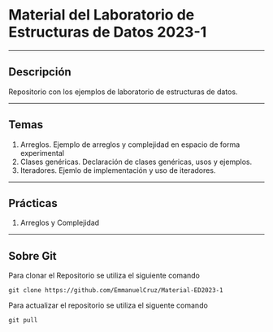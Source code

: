 # Material del Laboratorio de Estructuras de Datos 2023-1

----

## Descripción

Repositorio con los ejemplos de laboratorio de estructuras de datos.

----

## Temas

1. Arreglos. Ejemplo de arreglos y complejidad en espacio de forma experimental
2. Clases genéricas. Declaración de clases genéricas, usos y ejemplos.
3. Iteradores. Ejemlo de implementación y uso de iteradores.

----

## Prácticas

1. Arreglos y Complejidad

----

## Sobre Git

Para clonar el Repositorio se utiliza el siguiente comando

    git clone https://github.com/EmmanuelCruz/Material-ED2023-1

Para actualizar el repositorio se utiliza el siguente comando

    git pull